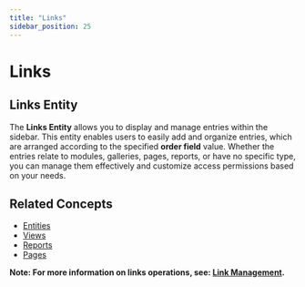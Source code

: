 ```yaml
---
title: "Links"
sidebar_position: 25
---
```


# Links
## Links Entity
The **Links Entity** allows you to display and manage entries within the sidebar. This entity enables users to easily add and organize entries, which are arranged according to the specified **order field** value. Whether the entries relate to modules, galleries, pages, reports, or have no specific type, you can manage them effectively and customize access permissions based on your needs.

## Related Concepts
- [Entities](./entities.md)
- [Views](./views.md)
- [Reports](./reports.md)
- [Pages](./pages.md)

**Note: For more information on links operations, see: [Link Management](../../data-management/links.md).**

